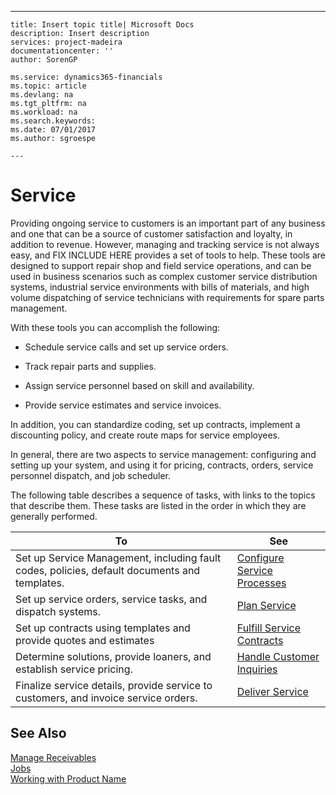 ---
    title: Insert topic title| Microsoft Docs
    description: Insert description
    services: project-madeira
    documentationcenter: ''
    author: SorenGP

    ms.service: dynamics365-financials
    ms.topic: article
    ms.devlang: na
    ms.tgt_pltfrm: na
    ms.workload: na
    ms.search.keywords:
    ms.date: 07/01/2017
    ms.author: sgroespe

    ---
# Service
Providing ongoing service to customers is an important part of any business and one that can be a source of customer satisfaction and loyalty, in addition to revenue. However, managing and tracking service is not always easy, and FIX INCLUDE HERE<!--[!INCLUDE[navnow](../ApplicationDesign/includes/navnow_md.md)] --> provides a set of tools to help. These tools are designed to support repair shop and field service operations, and can be used in business scenarios such as complex customer service distribution systems, industrial service environments with bills of materials, and high volume dispatching of service technicians with requirements for spare parts management.  
  
 With these tools you can accomplish the following:  
  
-   Schedule service calls and set up service orders.  
  
-   Track repair parts and supplies.  
  
-   Assign service personnel based on skill and availability.  
  
-   Provide service estimates and service invoices.  
  
 In addition, you can standardize coding, set up contracts, implement a discounting policy, and create route maps for service employees.  
  
 In general, there are two aspects to service management: configuring and setting up your system, and using it for pricing, contracts, orders, service personnel dispatch, and job scheduler.  
  
 The following table describes a sequence of tasks, with links to the topics that describe them. These tasks are listed in the order in which they are generally performed.  
  
|**To**|**See**|  
|------------|-------------|  
|Set up Service Management, including fault codes, policies, default documents and templates.|[Configure Service Processes](../Service/configure-service-processes.md)|  
|Set up service orders, service tasks, and dispatch systems.|[Plan Service](../Service/plan-service.md)|  
|Set up contracts using templates and provide quotes and estimates|[Fulfill Service Contracts](../Service/fulfill-service-contracts.md)|  
|Determine solutions, provide loaners, and establish service pricing.|[Handle Customer Inquiries](../Service/handle-customer-inquiries.md)|  
|Finalize service details, provide service to customers, and invoice service orders.|[Deliver Service](../Service/deliver-service.md)|  
  
## See Also  
 [Manage Receivables](../Finance/manage-receivables.md)   
 [Jobs](../Jobs/jobs.md)   
 [Working with Product Name](../WorkingWithDynamics/working-with-$-p_1-product-name-$-.md)